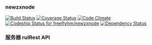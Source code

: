 ### newzxnode

[![Build Status](https://secure.travis-ci.org/freeflyhm/newzxnode.png)](travis-ci.org/freeflyhm/newzxnode)
[![Coverage Status](https://coveralls.io/repos/github/freeflyhm/newzxnode/badge.svg?branch=master)](https://coveralls.io/github/freeflyhm/newzxnode?branch=master)
[![Code Climate](https://codeclimate.com/github/freeflyhm/newzxnode/badges/gpa.svg)](https://codeclimate.com/github/freeflyhm/newzxnode)
[![Codeship Status for freeflyhm/newzxnode](https://codeship.com/projects/4f089460-28b2-0134-448a-5600f55ce6ca/status?branch=master)](https://codeship.com/projects/162450)
[![Dependency Status](https://gemnasium.com/badges/github.com/freeflyhm/newzxnode.svg)](https://gemnasium.com/github.com/freeflyhm/newzxnode)

### 服务器 rulRest API